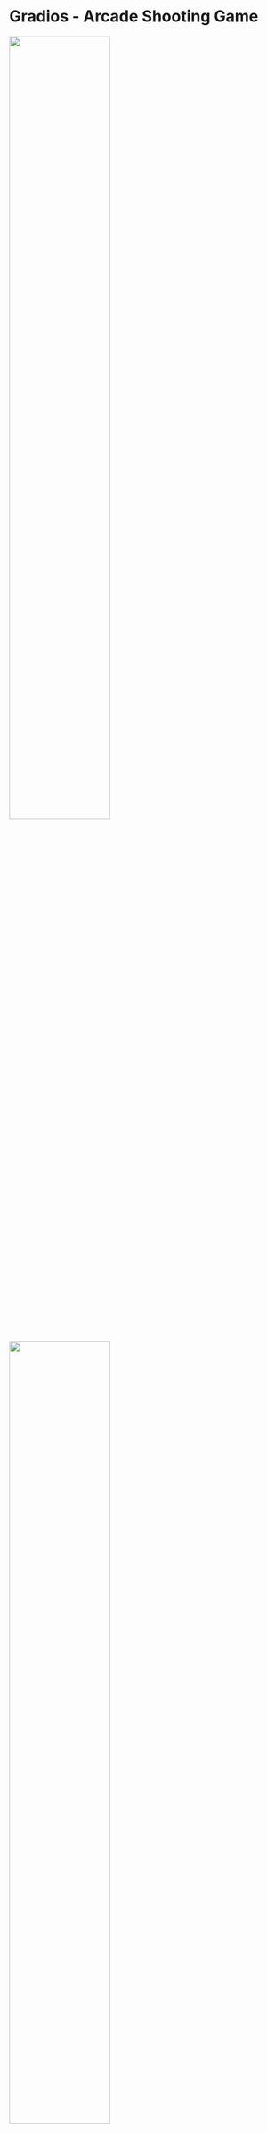 Gradios - Arcade Shooting Game
===============================================================
<img src="https://i.imgur.com/P1LE2uy.png" width="60%"></img>
<img src="https://i.imgur.com/xqTC4xJ.png" width="60%"></img>

## Project Info
* [![Language](https://img.shields.io/badge/language-javascript-blue.svg)](https://developer.mozilla.org/ko/docs/Web/JavaScript)
[![platform1](https://img.shields.io/badge/-node.js-orange.svg)](https://nodejs.org/ko/)
[![platform2](https://img.shields.io/badge/-Phaser-green.svg)](https://phaser.io/phaser3)

* Gradios is simple ARCADE GAME using Phaser library.
* Gradius clone for educational purpose.
* The project was started for the open source development class, at Hanyang University Erica Campus.
  </br>And anyone can participate.

## If you want to PARTICIPATE IN THIS PROJECT

* How to play Gradios? : https://github.com/inureyes/gradios/blob/master/wiki.md
* What is Phaser? : https://phaser.io/phaser3
* Simple Phaser 3 Example : https://labs.phaser.io/

## Electron package

Uses electron-packager.

Global installation: 
```
electron-packager . --ignore=node_modules/electron-packager --ignore=.git --overwrite --ignore="\.git(ignore|modules)" --out=app --platform=[darwin OR win32 OR linux]
```

Global installation in Window: 
```
electron-packager . --ignore=node_modules/electron-packager --ignore=.git --overwrite --ignore="\.git(ignore||modules)" --out=app --platform=[darwin OR win32 OR linux]
```

Local electron-packager installation: 
```
./node_modules/electron-packager/cli.js . --ignore=node_modules/electron-packager --ignore=.git --overwrite --ignore="\.git(ignore|modules)" --out=app --platform=[darwin OR win32 OR linux]
```

## Student list

<details><summary>Click Me!</summary>
<p>

| Name         |            |
|--------------|------------|
| Jeongkyu Shin | Maintainer |
| An yo Han | Student |
| Beomsu Kwon | Student |
| ChangSun Park | Student |
| Cho Seung Hyun | Student |
| Choi Byoung Ik | Student |
| Choi Eun Chul | Student |
| Chonghyon Yim | Student |
| DeokYoung Kim | Student |
| DongHyun Goh | Student |
| DongHyun Kim | Student |
| DongYeon Han | Student |
| Goeun Kim | Student |
| Gyujin Kim | Student |
| Hanseo An | Student |
| Hayeong Kim | Student |
| Hochul Hwang | Student |
| HyeonSik Kim | Student |
| HyeongChang Lee | Student |
| Ikjun Oh | Student |
| JaeHyeon Park | Student |
| JaeSun Park | Student |
| Jaehun Kim | Student |
| Jang Dong gun | Student |
| Jang Si young | Student |
| JangYoonHo | Student |
| JeHyun Park | Student |
| Jeong Eun Ji | Student |
| Jeong Hwan Lim | Student |
| Jeongmin Han | Student |
| Jieun Kwon | Student |
| Jin Hyeok Park | student |
| JinYong Kim | Student |
| Jiseon Lee | Student |
| Jiyeon Park | Student |
| Jiyoon Kim | Student |
| Jong Hwi Wang | Student |
| Jongmin Lee | Student |
| Jun Sun Park | Student |
| JunHo Choi | Student |
| Junbeom Wi | Student |
| Junhee Choi | Student |
| Junseop Lee | Student |
| Junyung Park | Student |
| Kang Dong ho | Student |
| Kim Jun Woo | Student |
| Kyungkin You | Student |
| Lee Eun Ah | student |
| Lee Hyo Jeong | Student |
| MinJae Kim | Student |
| Minji Kim | Student |
| Minji Ma | Student |
| Minju Kim | Student |
| MyoungSoo Kim | Student |
| Namho Kim | Student |
| Park Hyunseo | Student |
| Park Jae Hyeon | Student |
| Park Ji ho | Student |
| Park Myung Chul | Student |
| Sa Eun Soo | Student |
| Sangwon Park | Student |
| Sejin Eom | Student |
| Semyeong Lee | Student |
| Seogwon Kim | Student |
| Seongbin Park | Student |
| Seoyoung Kim | Student |
| Seungho Kim | Student |
| Seungmin Baek | Student |
| Seyeon Lee | Student |
| Shim Hyeonbo | Student |
| Sieun Hwang | Student |
| Soonwoo Kwon | Student |
| Suelym Moon | Student |
| Sujeong Lee | Student |
| Sungjae An | Student |
| Sungju Yun | Student |
| Sergey Tsoy | Student |
| Wonbae Kim | Student |
| Yelim Park | student |
| Yerim Seok | Student |

</p>
</details>

## Credit

Originally developed by https://github.com/dbinebrink/gradius

Recreating Gradius 3 for the SNES, though of course a simplified version of it in JS, using the Phaser library.
